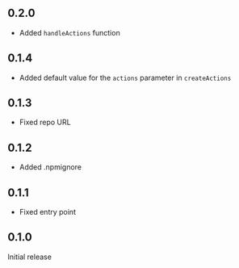 ## 0.2.0
* Added `handleActions` function


## 0.1.4
* Added default value for the `actions` parameter in `createActions`


## 0.1.3
* Fixed repo URL


## 0.1.2
* Added .npmignore


## 0.1.1
* Fixed entry point


## 0.1.0
Initial release


